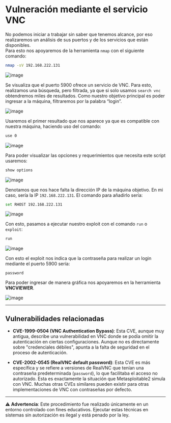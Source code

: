 # Vulneración mediante el servicio VNC

No podemos iniciar a trabajar sin saber que tenemos alcance, por eso realizaremos un análisis de sus puertos y de los servicios que están disponibles.  
Para esto nos apoyaremos de la herramienta `nmap` con el siguiente comando:

```bash
nmap -sV 192.168.222.131 
```

![image](https://github.com/user-attachments/assets/08d5d404-3bf6-40b6-aaba-69b70e00629e)

Se visualiza que el puerto 5900 ofrece un servicio de VNC. Para esto, realizamos una búsqueda, pero filtrada, ya que si solo usamos `search vnc` obtendremos miles de resultados. Como nuestro objetivo principal es poder ingresar a la máquina, filtraremos por la palabra “login”.

![image](https://github.com/user-attachments/assets/07d8569e-aa57-42dd-aada-f7509bf6835e)

Usaremos el primer resultado que nos aparece ya que es compatible con nuestra máquina, haciendo uso del comando:

```bash
use 0
```

![image](https://github.com/user-attachments/assets/7cfb3923-102d-47ad-a092-e818c4955765)

Para poder visualizar las opciones y requerimientos que necesita este script usaremos:

```bash
show options
```

![image](https://github.com/user-attachments/assets/0b12282f-5e9e-455c-8033-b63aded4dff2)

Denotamos que nos hace falta la dirección IP de la máquina objetivo. En mi caso, sería la IP `192.168.222.131`. El comando para añadirlo sería:

```bash
set RHOST 192.168.222.131
```

![image](https://github.com/user-attachments/assets/e4606faf-6cd2-4540-96b6-086e6b4a09bf)

Con esto, pasamos a ejecutar nuestro exploit con el comando `run` o `exploit`:

```bash
run
```

![image](https://github.com/user-attachments/assets/24d6f244-f295-42a3-a6dd-62ff458f0b43)

Con esto el exploit nos indica que la contraseña para realizar un login mediante el puerto 5900 sería:

```
password
```

Para poder ingresar de manera gráfica nos apoyaremos en la herramienta **VNCVIEWER**.

![image](https://github.com/user-attachments/assets/4af8b82c-9aa5-4de7-891b-f392b0349e7b)

---

## Vulnerabilidades relacionadas

- **CVE-1999-0504 (VNC Authentication Bypass)**: Esta CVE, aunque muy antigua, describe una vulnerabilidad en VNC donde se podía omitir la autenticación en ciertas configuraciones. Aunque no es directamente sobre "credenciales débiles", apunta a la falta de seguridad en el proceso de autenticación.

- **CVE-2002-0545 (RealVNC default password)**: Esta CVE es más específica y se refiere a versiones de RealVNC que tenían una contraseña predeterminada (`password`), lo que facilitaba el acceso no autorizado. Esta es exactamente la situación que Metasploitable2 simula con VNC. Muchas otras CVEs similares pueden existir para otras implementaciones de VNC con contraseñas por defecto.

---

⚠️ **Advertencia**: Este procedimiento fue realizado únicamente en un entorno controlado con fines educativos. Ejecutar estas técnicas en sistemas sin autorización es ilegal y está penado por la ley.
